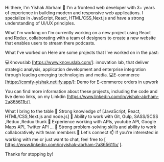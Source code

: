 Hi there, I'm Yishak Abrham 👋
I'm a frontend web developer with 3+ years of experience in building modern and responsive web applications. I specialize in  JavaScript, React, HTML/CSS,Next.js and have a strong understanding of UI/UX principles.

What I'm working on
I'm currently  working on a new project using React and Redux, collaborating with a team of designers to create a new website that enables users to stream there podcasts.

What I've worked on
Here are some projects that I've worked on in the past:

💻Knovuslab [https://www.knovuslab.com/]: innovation lab, that deliver strategic analysis, application development and enterprise integration through leading emerging technologies and media.
💻E-commerce [https://comfy-yishak.netlify.app/]: Demo for E-commerce orders in upwork

You can find more information about these projects, including the code and live demo links, on my Linkdin [https://www.linkedin.com/in/yishak-abrham-2a865611b/].

What I bring to the table
🔭 Strong knowledge of [JavaScript, React, HTML/CSS,Next.js and node.js]
👯 Ability to work with  Git, Gulp, SASS/SCSS ,Redux ,Redux thunk
🔭 Experience working with  APIs, youtube API, Google Maps API, Twitter API ...
👯 Strong problem-solving skills and ability to work collaboratively with team members
💬 Let's connect
📫 If you're interested in working with me or just want to chat, feel free to [ https://www.linkedin.com/in/yishak-abrham-2a865611b/ ].

Thanks for stopping by!




